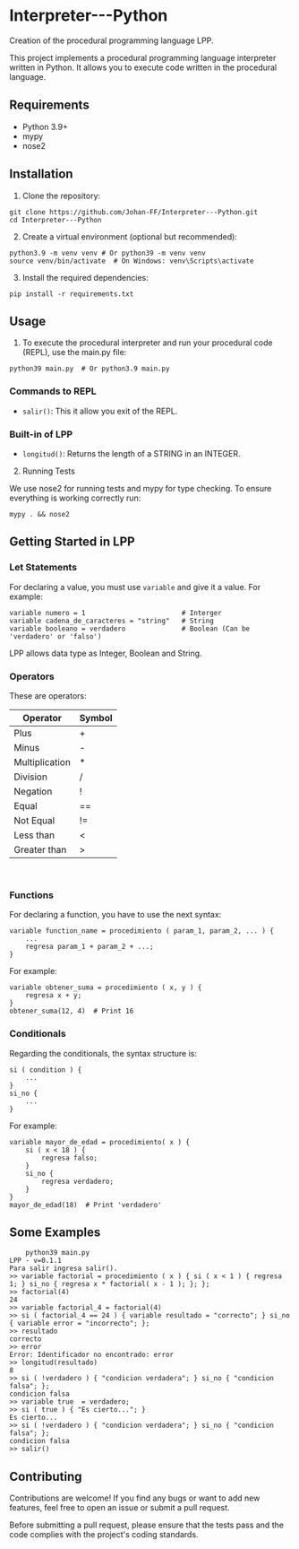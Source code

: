 # Interpreter---Python

Creation of the procedural programming language LPP. 

This project implements a procedural programming language interpreter written in Python. It allows you to execute code written in the procedural language.

## Requirements

- Python 3.9+
- mypy
- nose2

## Installation

1. Clone the repository:

~~~
git clone https://github.com/Johan-FF/Interpreter---Python.git
cd Interpreter---Python
~~~

2. Create a virtual environment (optional but recommended):

~~~
python3.9 -m venv venv # Or python39 -m venv venv
source venv/bin/activate  # On Windows: venv\Scripts\activate
~~~

3. Install the required dependencies:

~~~
pip install -r requirements.txt
~~~

## Usage

1. To execute the procedural interpreter and run your procedural code (REPL), use the main.py file:

~~~
python39 main.py  # Or python3.9 main.py
~~~

### Commands to REPL

- `salir()`: This it allow you exit of the REPL.

### Built-in of LPP

- `longitud()`: Returns the length of a STRING in an INTEGER.

2. Running Tests

We use nose2 for running tests and mypy for type checking. To ensure everything is working correctly run:

~~~
mypy . && nose2
~~~

## Getting Started in LPP

### Let Statements

For declaring a value, you must use `variable` and give it a value. For example:

~~~
variable numero = 1                        # Interger
variable cadena_de_caracteres = "string"   # String
variable booleano = verdadero              # Boolean (Can be 'verdadero' or 'falso')
~~~

LPP allows data type as Integer, Boolean and String.

### Operators

These are operators:

| Operator             | Symbol |
|----------------------|--------|
| Plus                 |    +   |
| Minus                |    -   |
| Multiplication       |    *   |
| Division             |    /   |
| Negation             |    !   |
| Equal                |   ==   |
| Not Equal            |   !=   |
| Less than            |    <   |
| Greater than         |    >   |
<br/>

### Functions

For declaring a function, you have to use the next syntax:

~~~
variable function_name = procedimiento ( param_1, param_2, ... ) {
    ...
    regresa param_1 + param_2 + ...;
}
~~~

For example:

~~~
variable obtener_suma = procedimiento ( x, y ) {
    regresa x + y;
}
obtener_suma(12, 4)  # Print 16
~~~

### Conditionals

Regarding the conditionals, the syntax structure is:

~~~
si ( condition ) {
    ...
}
si_no {
    ...
}
~~~

For example:

~~~
variable mayor_de_edad = procedimiento( x ) {
    si ( x < 18 ) {
        regresa falso;
    }
    si_no {
        regresa verdadero;
    }
}
mayor_de_edad(18)  # Print 'verdadero'
~~~

## Some Examples

~~~
    python39 main.py
LPP - v=0.1.1
Para salir ingresa salir().
>> variable factorial = procedimiento ( x ) { si ( x < 1 ) { regresa 1; } si_no { regresa x * factorial( x - 1 ); }; };
>> factorial(4)
24
>> variable factorial_4 = factorial(4)
>> si ( factorial_4 == 24 ) { variable resultado = "correcto"; } si_no { variable error = "incorrecto"; };
>> resultado
correcto
>> error
Error: Identificador no encontrado: error
>> longitud(resultado)
8
>> si ( !verdadero ) { "condicion verdadera"; } si_no { "condicion falsa"; };
condicion falsa
>> variable true  = verdadero;
>> si ( true ) { "Es cierto..."; }
Es cierto...
>> si ( !verdadero ) { "condicion verdadera"; } si_no { "condicion falsa"; };
condicion falsa
>> salir()
~~~

## Contributing

Contributions are welcome! If you find any bugs or want to add new features, feel free to open an issue or submit a pull request.

Before submitting a pull request, please ensure that the tests pass and the code complies with the project's coding standards.
